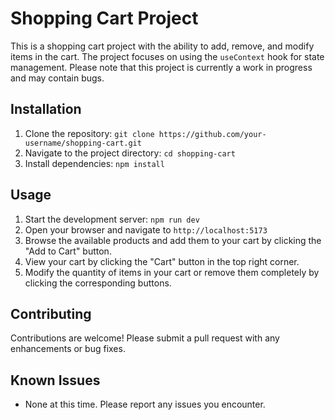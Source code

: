 # Shopping Cart Project

This is a shopping cart project with the ability to add, remove, and modify items in the cart. The project focuses on using the `useContext` hook for state management. Please note that this project is currently a work in progress and may contain bugs.

## Installation

1. Clone the repository: `git clone https://github.com/your-username/shopping-cart.git`
2. Navigate to the project directory: `cd shopping-cart`
3. Install dependencies: `npm install`

## Usage

1. Start the development server: `npm run dev `
2. Open your browser and navigate to `http://localhost:5173`
3. Browse the available products and add them to your cart by clicking the "Add to Cart" button.
4. View your cart by clicking the "Cart" button in the top right corner.
5. Modify the quantity of items in your cart or remove them completely by clicking the corresponding buttons.

## Contributing

Contributions are welcome! Please submit a pull request with any enhancements or bug fixes.

## Known Issues

- None at this time. Please report any issues you encounter.
